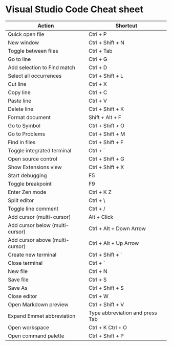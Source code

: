 # Visual Studio Code Cheat sheet


| Action                          | Shortcut                        |
| ------------------------------- | ------------------------------- |
| Quick open file                 | Ctrl + P                        |
| New window                      | Ctrl + Shift + N                |
| Toggle between files            | Ctrl + Tab                      |
| Go to line                      | Ctrl + G                        |
| Add selection to Find match     | Ctrl + D                        |
| Select all occurrences          | Ctrl + Shift + L                |
| Cut line                        | Ctrl + X                        |
| Copy line                       | Ctrl + C                        |
| Paste line                      | Ctrl + V                        |
| Delete line                     | Ctrl + Shift + K                |
| Format document                 | Shift + Alt + F                 |
| Go to Symbol                    | Ctrl + Shift + O                |
| Go to Problems                  | Ctrl + Shift + M                |
| Find in files                   | Ctrl + Shift + F                |
| Toggle integrated terminal      | Ctrl + `                        |
| Open source control             | Ctrl + Shift + G                |
| Show Extensions view            | Ctrl + Shift + X                |
| Start debugging                 | F5                              |
| Toggle breakpoint               | F9                              |
| Enter Zen mode                  | Ctrl + K Z                      |
| Split editor                    | Ctrl + \                        |
| Toggle line comment             | Ctrl + /                        |
| Add cursor (multi-cursor)       | Alt + Click                     |
| Add cursor below (multi-cursor) | Ctrl + Alt + Down Arrow         |
| Add cursor above (multi-cursor) | Ctrl + Alt + Up Arrow           |
| Create new terminal             | Ctrl + Shift + `                |
| Close terminal                  | Ctrl + `                        |
| New file                        | Ctrl + N                        |
| Save file                       | Ctrl + S                        |
| Save As                         | Ctrl + Shift + S                |
| Close editor                    | Ctrl + W                        |
| Open Markdown preview           | Ctrl + Shift + V                |
| Expand Emmet abbreviation       | Type abbreviation and press Tab |
| Open workspace                  | Ctrl + K Ctrl + O               |
| Open command palette            | Ctrl + Shift + P                |
